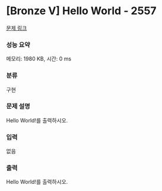 # [Bronze V] Hello World - 2557

[문제 링크](https://www.acmicpc.net/problem/2557)

### 성능 요약

메모리: 1980 KB, 시간: 0 ms

### 분류

구현

### 문제 설명

<p>
	Hello World!를 출력하시오.</p>

### 입력

 <p>
	없음</p>

### 출력

 <p>
	Hello World!를 출력하시오.</p>
